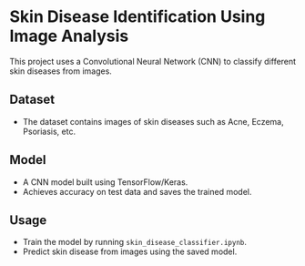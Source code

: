 # Skin Disease Identification Using Image Analysis

This project uses a Convolutional Neural Network (CNN) to classify different skin diseases from images.

## Dataset
- The dataset contains images of skin diseases such as Acne, Eczema, Psoriasis, etc.

## Model
- A CNN model built using TensorFlow/Keras.
- Achieves accuracy on test data and saves the trained model.

## Usage
- Train the model by running `skin_disease_classifier.ipynb`.
- Predict skin disease from images using the saved model.
